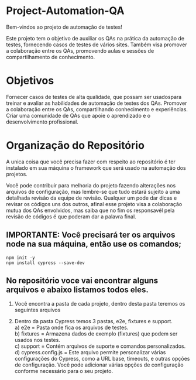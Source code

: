 # Project-Automation-QA

Bem-vindos ao projeto de automação de testes!

Este projeto tem o objetivo de auxiliar os QAs na prática da automação de testes, fornecendo casos de testes de vários sites. Também visa promover a colaboração entre os QAs, promovendo aulas e sessões de compartilhamento de conhecimento.

# Objetivos

Fornecer casos de testes de alta qualidade, que possam ser usados ​​para treinar e avaliar as habilidades de automação de testes dos QAs.
Promover a colaboração entre os QAs, compartilhando conhecimento e experiências.
Criar uma comunidade de QAs que apoie o aprendizado e o desenvolvimento profissional.

# Organização do Repositório

A unica coisa que você precisa fazer com respeito ao repositório é ter instalado em sua máquina o framework que será usado na automação dos projetos.

Você pode contribuir para melhoria do projeto fazendo alterações nos arquivos de configuração, mas lembre-se que tudo estará sujeito a uma detalhada revisão da equipe de revisão.
Qualquer um pode dar dicas e revisar os códigos uns dos outros, afinal esse projeto visa a colaboração mutua dos QAs envolvidos, mas saiba que no fim os responsavél pela revisão de códigos é que poderam dar a palavra final.

## IMPORTANTE: Você precisará ter os arquivos node na sua máquina, então use os comandos;  
```npm init -y```  
```npm install cypress --save-dev```

## No repositório voce vai encontrar alguns arquivos e abaixo listamos todos eles.

1. Você encontra a pasta de cada projeto, dentro desta pasta teremos os seguintes arquivos

2. Dentro da pasta Cypress temos 3 pastas, e2e, fixtures e support.  
   a) e2e = Pasta onde fica os arquivos de testes.  
   b) fixtures =  Armazena dados de exemplo (fixtures) que podem ser usados nos testes.  
   c) support = Contém arquivos de suporte e comandos personalizados.  
   d) cypress.config.js = Este arquivo permite personalizar várias configurações do Cypress, como a URL base, timeouts, e outras opções de configuração. Você pode adicionar várias opções de configuração conforme necessário para o seu projeto.



